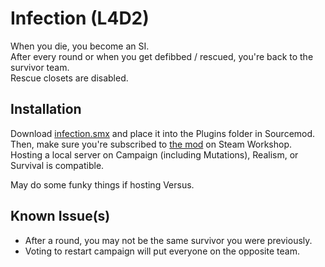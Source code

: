 # Infection (L4D2)
When you die, you become an SI.  
After every round or when you get defibbed / rescued, you're back to the survivor team.  
Rescue closets are disabled.

## Installation
Download [infection.smx](https://github.com/boogameow/agent-hunt-l4d2/raw/main/infection.smx) and place it into the Plugins folder in Sourcemod.  
Then, make sure you're subscribed to [the mod](https://steamcommunity.com/sharedfiles/filedetails/?id=2916244996) on Steam Workshop.  
Hosting a local server on Campaign (including Mutations), Realism, or Survival is compatible. 

May do some funky things if hosting Versus.  

## Known Issue(s)
- After a round, you may not be the same survivor you were previously.
- Voting to restart campaign will put everyone on the opposite team.
